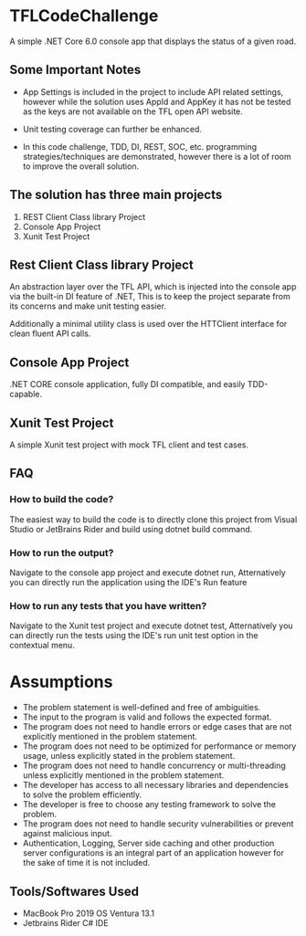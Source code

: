 # TFLCodeChallenge

A simple .NET Core 6.0 console app that displays the status of a given road.

## Some Important Notes
* App Settings is included in the project to include API related settings, however while the solution uses AppId and AppKey it has not be tested as the keys are not available on the TFL open API website.

* Unit testing coverage can further be enhanced.

* In this code challenge, TDD, DI, REST, SOC, etc. programming strategies/techniques are demonstrated, however there is a lot of room to improve the overall solution. 


## The solution has three main projects
  1.  REST Client Class library Project
  2.  Console App Project
  3.  Xunit Test Project 
  
  
## Rest Client Class library Project

An abstraction layer over the TFL API, which is injected into the console app via the built-in DI feature of .NET, This is to keep the project separate from its concerns and make unit testing easier.

Additionally a minimal utility class is used over the HTTClient interface for clean fluent API calls.


## Console App Project

.NET CORE console application, fully DI compatible, and easily TDD-capable.

## Xunit Test Project 

A simple Xunit test project with mock TFL client and test cases. 


## FAQ

### How to build the code?

The easiest way to build the code is to directly clone this project from Visual Studio or JetBrains Rider and build using dotnet build command.


### How to run the output?

Navigate to the console app project and execute dotnet run, Atternatively you can directly run the application using the IDE's Run feature  


### How to run any tests that you have written?

Navigate to the Xunit test project and execute dotnet test, Atternatively you can directly run the tests using the IDE's run unit test option in the contextual menu. 


# Assumptions

* The problem statement is well-defined and free of ambiguities.
* The input to the program is valid and follows the expected format.
* The program does not need to handle errors or edge cases that are not explicitly mentioned in the problem statement.
* The program does not need to be optimized for performance or memory usage, unless explicitly stated in the problem statement.
* The program does not need to handle concurrency or multi-threading unless explicitly mentioned in the problem statement.
* The developer has access to all necessary libraries and dependencies to solve the problem efficiently.
* The developer is free to choose any testing framework to solve the problem.
* The program does not need to handle security vulnerabilities or prevent against malicious input.
* Authentication, Logging, Server side caching and other production server configurations is an integral part of an application however for the sake of time it is not included.



## Tools/Softwares Used 
* MacBook Pro 2019 OS Ventura 13.1
* Jetbrains Rider C# IDE 

